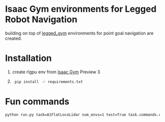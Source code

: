 # Isaac Gym environments for Legged Robot Navigation

building on top of [legged_gym](https://github.com/leggedrobotics/legged_gym) environments for 
point goal navigation are created.

# Installation
1. create rlgpu env from [Isaac Gym](https://developer.nvidia.com/isaac-gym) Preview 3
2. ```bash
    pip install -r requirements.txt
   ```

# Fun commands
```bash
python run.py task=A1FlatLocoLidar num_envs=1 test=True task.commands.use_key_events=True task.env.debug_viz=True task.env.episode_length_s=120
```